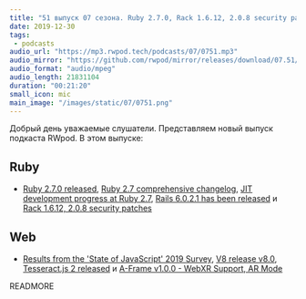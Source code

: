 ```yaml
---
title: "51 выпуск 07 сезона. Ruby 2.7.0, Rack 1.6.12, 2.0.8 security patches, State of JavaScript, V8 release v8.0 и прочее"
date: 2019-12-30
tags:
 - podcasts
audio_url: "https://mp3.rwpod.tech/podcasts/07/0751.mp3"
audio_mirror: "https://github.com/rwpod/mirror/releases/download/07.51/0751.mp3"
audio_format: "audio/mpeg"
audio_length: 21831104
duration: "00:21:20"
small_icon: mic
main_image: "/images/static/07/0751.png"
---
```


Добрый день уважаемые слушатели. Представляем новый выпуск подкаста RWpod. В этом выпуске:

## Ruby

 - [Ruby 2.7.0 released](https://www.ruby-lang.org/en/news/2019/12/25/ruby-2-7-0-released/), [Ruby 2.7 comprehensive changelog](https://rubyreferences.github.io/rubychanges/2.7.html), [JIT development progress at Ruby 2.7](https://medium.com/@k0kubun/jit-development-progress-at-ruby-2-7-d6dd62a8c76a?), [Rails 6.0.2.1 has been released](https://weblog.rubyonrails.org/2019/12/18/Rails-6-0-2-1-has-been-released/) и [Rack 1.6.12, 2.0.8 security patches](https://github.com/rack/rack/security/advisories/GHSA-hrqr-hxpp-chr3)

## Web

 - [Results from the 'State of JavaScript' 2019 Survey](https://2019.stateofjs.com/), [V8 release v8.0](https://v8.dev/blog/v8-release-80), [Tesseract.js 2 released](https://tesseract.projectnaptha.com/) и [A-Frame v1.0.0 - WebXR Support, AR Mode](https://aframe.io/blog/aframe-v1.0.0/)

READMORE
